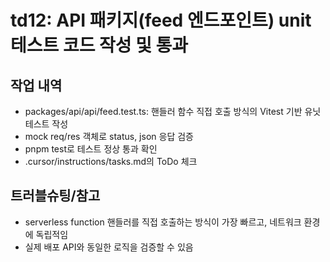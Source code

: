 # td12: API 패키지(feed 엔드포인트) unit 테스트 코드 작성 및 통과

## 작업 내역

- packages/api/api/feed.test.ts: 핸들러 함수 직접 호출 방식의 Vitest 기반 유닛 테스트 작성
- mock req/res 객체로 status, json 응답 검증
- pnpm test로 테스트 정상 통과 확인
- .cursor/instructions/tasks.md의 ToDo 체크

## 트러블슈팅/참고

- serverless function 핸들러를 직접 호출하는 방식이 가장 빠르고, 네트워크 환경에 독립적임
- 실제 배포 API와 동일한 로직을 검증할 수 있음

